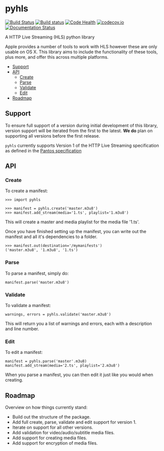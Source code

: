# pyhls

[![Build Status](https://travis-ci.org/billyshambrook/pyhls.svg?branch=develop)](https://travis-ci.org/billyshambrook/pyhls)
[![Build status](https://ci.appveyor.com/api/projects/status/n3h3cge0j7ap0yd2/branch/develop?svg=true)](https://ci.appveyor.com/project/billyshambrook/pyhls/branch/develop)
[![Code Health](https://landscape.io/github/billyshambrook/pyhls/project-setup/landscape.svg?style=flat)](https://landscape.io/github/billyshambrook/pyhls/develop)
[![codecov.io](http://codecov.io/github/billyshambrook/pyhls/coverage.svg?branch=develop)](http://codecov.io/github/billyshambrook/pyhls?branch=develop)
[![Documentation Status](https://readthedocs.org/projects/pyhls/badge/?version=latest)](https://readthedocs.org/projects/pyhls/?badge=latest)

A HTTP Live Streaming (HLS) python library

Apple provides a number of tools to work with HLS however these are only
usable on OS X. This library aims to include the functionality of these tools,
plus more, and offer this across multiple platforms.

- [Support](#support)
- [API](#api)
    - [Create](#create)
    - [Parse](#parse)
    - [Validate](#validate)
    - [Edit](#edit)
- [Roadmap](#roadmap)

## Support

To ensure full support of a version during initial development of this library, version support
will be iterated from the first to the latest. **We do** plan on supporting all versions before
the first release.

`pyhls` currently supports Version 1 of the HTTP Live Streaming specification
as defined in the [Pantos specification][pantos]


## API


### Create

To create a manifest:

    >>> import pyhls

    >>> manifest = pyhls.create('master.m3u8')
    >>> manifest.add_stream(media='1.ts', playlist='1.m3u8')

This will create a master and media playlist for the media file '1.ts'.

Once you have finished setting up the manifest, you can write out the manifest
and all it's dependencies to a folder.

    >>> manifest.out(destination='/mymanifests')
    ('master.m3u8', '1.m3u8', '1.ts')


### Parse

To parse a manifest, simply do:

    manifest.parse('master.m3u8')


### Validate

To validate a manifest:

    warnings, errors = pyhls.validate('master.m3u8')

This will return you a list of warnings and errors, each with a description and line
number.


### Edit

To edit a manifest:

    manifest = pyhls.parse('master'.m3u8)
    manifest.add_stream(media='2.ts', playlist='2.m3u8')

When you parse a manifest, you can then edit it just like you would when
creating.


## Roadmap

Overview on how things currently stand:

* Build out the structure of the package.
* Add full create, parse, validate and edit support for version 1.
* Iterate on support for all other versions.
* Add validation for video/audio/subtitle media files.
* Add support for creating media files.
* Add support for encryption of media files.


[pantos]: https://tools.ietf.org/html/draft-pantos-http-live-streaming "Pantos"
